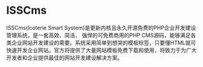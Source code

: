 # ISSCms
ISSCms(Icoterie Smart System)是更新内核且永久开源免费的PHP企业开发建设管理系统，是一套高效、简洁、 强悍的可免费商用的PHP CMS源码，能够满足各类企业网站开发建设的需要。系统采用简单到想哭的模板标签，只要懂HTML就可快速开发企业网站。官方将提供了大量网站模板免费下载和使用，将致力于为广大开发者和企业提供最佳的网站开发建设解决方案。
